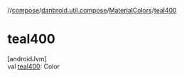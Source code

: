 //[compose](../../../index.md)/[danbroid.util.compose](../index.md)/[MaterialColors](index.md)/[teal400](teal400.md)

# teal400

[androidJvm]\
val [teal400](teal400.md): Color
